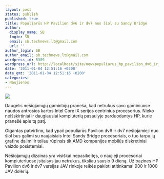 ```yaml
---
layout: post
status: publish
published: true
title: Populiarūs HP Pavilion dv6 ir dv7 nuo šiol su Sandy Bridge
author:
  display_name: SB
  login: SB
  email: sb.technews.lt@gmail.com
  url: ''
author_login: SB
author_email: sb.technews.lt@gmail.com
wordpress_id: 5389
wordpress_url: http://localhost/site/new/populiarus_hp_pavilion_dv6_ir_dv7_nuo_siol_su_sandy_bridge/
date: '2011-01-04 12:51:16 +0200'
date_gmt: '2011-01-04 12:51:16 +0200'
categories:
- Naujienos
---
```

<div class="imgright"><img src="http://technews.lt/upload/HP Sandy Bridge.jpg"  /></div>
<p>Daugelis nešiojamųjų gamintojų praneša, kad netrukus savo gaminiuose naudos antrosios kartos Intel Core iX serijos centrinius procesorius. Nieko neišskirtiniai ir daugiausiai kompiuterių pasaulyje parduodantys HP, kurie pranešė apie tą patį.</p>
<p>Gigantas patvirtino, kad ypač populiarūs Pavilion dv6 ir dv7 nešiojamieji nuo šiol bus galimi su naujaisiais Intel Sandy Bridge procesoriais, o tuo tarpu jų grafine dalimi ir toliau rūpinsis tik AMD kompanijos mobilūs diskretiniai vaizdo posistemiai.</p>
<p>Nešiojamųjų dizainas yra visiškai nepasikeitęs, o naujieji procesoriai kompiuteriuose įsitaisys jau netrukus, tiksliau sausio 9 dieną. Už bazines HP Pavilion dv6 ir dv7 versijas JAV rinkoje reikės pakloti atitinkamai 900 ir 1000 JAV dolerių.<br /></p>
